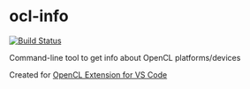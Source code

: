 # ocl-info

[![Build Status](https://travis-ci.org/Galarius/ocl-info.svg?branch=master)](https://travis-ci.org/Galarius/ocl-info)

Command-line tool to get info about OpenCL platforms/devices

Created for [OpenCL Extension for VS Code](https://marketplace.visualstudio.com/items?itemName=galarius.vscode-opencl)